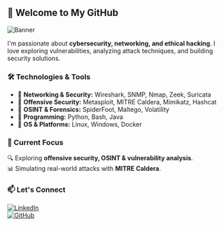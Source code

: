 ## 👾 Welcome to My GitHub  

![Banner](https://www.linkedin.com/in/carlos-garcía-gracia-34241a313/overlay/background-image/)  

I'm passionate about **cybersecurity, networking, and ethical hacking**. I love exploring vulnerabilities, analyzing attack techniques, and building security solutions.  

### 🛠️ Technologies & Tools  
- 🔹 **Networking & Security:** Wireshark, SNMP, Nmap, Zeek, Suricata  
- 🔹 **Offensive Security:** Metasploit, MITRE Caldera, Mimikatz, Hashcat  
- 🔹 **OSINT & Forensics:** SpiderFoot, Maltego, Volatility  
- 🔹 **Programming:** Python, Bash, Java  
- 🔹 **OS & Platforms:** Linux, Windows, Docker  

### 📌 Current Focus  
🔍 Exploring **offensive security, OSINT & vulnerability analysis**.  
📊 Simulating real-world attacks with **MITRE Caldera**.  

### 📫 Let's Connect  
[![LinkedIn](https://img.shields.io/badge/LinkedIn-Profile-blue?logo=linkedin)](https://www.linkedin.com/in/carlos-garcía-gracia-34241a313/)  
[![GitHub](https://img.shields.io/badge/GitHub-Portfolio-black?logo=github)](https://github.com/CarlosGarcia-sec/)  
